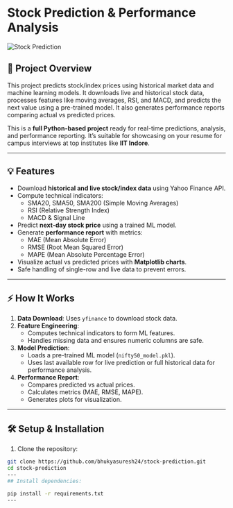 # Stock Prediction & Performance Analysis

![Stock Prediction](https://img.shields.io/badge/Status-Completed-green)

## 📌 Project Overview
This project predicts stock/index prices using historical market data and machine learning models. It downloads live and historical stock data, processes features like moving averages, RSI, and MACD, and predicts the next value using a pre-trained model. It also generates performance reports comparing actual vs predicted prices.

This is a **full Python-based project** ready for real-time predictions, analysis, and performance reporting. It’s suitable for showcasing on your resume for campus interviews at top institutes like **IIT Indore**.

---

## 💡 Features
- Download **historical and live stock/index data** using Yahoo Finance API.
- Compute technical indicators:
  - SMA20, SMA50, SMA200 (Simple Moving Averages)
  - RSI (Relative Strength Index)
  - MACD & Signal Line
- Predict **next-day stock price** using a trained ML model.
- Generate **performance report** with metrics:
  - MAE (Mean Absolute Error)
  - RMSE (Root Mean Squared Error)
  - MAPE (Mean Absolute Percentage Error)
- Visualize actual vs predicted prices with **Matplotlib charts**.
- Safe handling of single-row and live data to prevent errors.

---

## ⚡ How It Works
1. **Data Download**: Uses `yfinance` to download stock data.
2. **Feature Engineering**:
   - Computes technical indicators to form ML features.
   - Handles missing data and ensures numeric columns are safe.
3. **Model Prediction**:
   - Loads a pre-trained ML model (`nifty50_model.pkl`).
   - Uses last available row for live prediction or full historical data for performance analysis.
4. **Performance Report**:
   - Compares predicted vs actual prices.
   - Calculates metrics (MAE, RMSE, MAPE).
   - Generates plots for visualization.

---

## 🛠️ Setup & Installation

1. Clone the repository:

```bash
git clone https://github.com/bhukyasuresh24/stock-prediction.git
cd stock-prediction
---
## Install dependencies:

pip install -r requirements.txt
---
